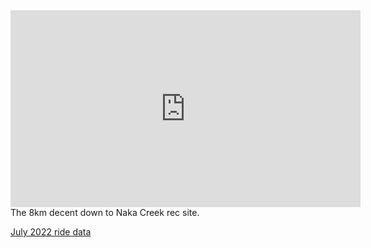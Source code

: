 <iframe width="560" height="315" src="https://www.youtube.com/embed/k1fqgPP2HIM" title="YouTube video player" frameborder="0" allow="accelerometer; autoplay; clipboard-write; encrypted-media; gyroscope; picture-in-picture" allowfullscreen></iframe>
The 8km decent down to Naka Creek rec site.

[July 2022 ride data](https://connect.garmin.com/modern/activity/9123622968)